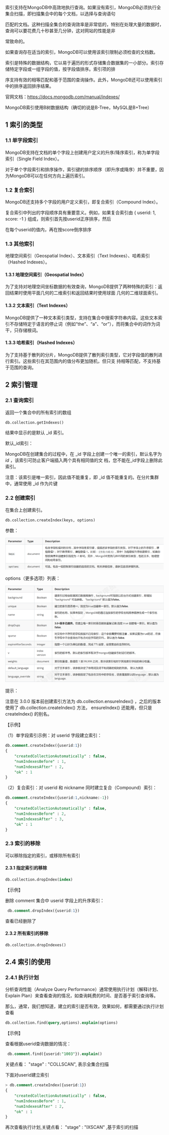 索引支持在MongoDB中高效地执行查询。如果没有索引，MongoDB必须执行全集合扫描，即扫描集合中的每个文档，以选择与查询语句 

匹配的文档。这种扫描全集合的查询效率是非常低的，特别在处理大量的数据时，查询可以要花费几十秒甚至几分钟，这对网站的性能是非 

常致命的。 

如果查询存在适当的索引，MongoDB可以使用该索引限制必须检查的文档数。 

索引是特殊的数据结构，它以易于遍历的形式存储集合数据集的一小部分。索引存储特定字段或一组字段的值，按字段值排序。索引项的排 

序支持有效的相等匹配和基于范围的查询操作。此外，MongoDB还可以使用索引中的排序返回排序结果。 

官网文档：https://docs.mongodb.com/manual/indexes/ 

MongoDB索引使用B树数据结构（确切的说是B-Tree，MySQL是B+Tree）

## 1 索引的类型

### 1.1 单字段索引

MongoDB支持在文档的单个字段上创建用户定义的升序/降序索引，称为单字段索引（Single Field Index）。 

对于单个字段索引和排序操作，索引键的排序顺序（即升序或降序）并不重要，因为MongoDB可以在任何方向上遍历索引。 

### 1.2 复合索引

MongoDB还支持多个字段的用户定义索引，即复合索引（Compound Index）。 

复合索引中列出的字段顺序具有重要意义。例如，如果复合索引由 { userid: 1, score: -1 } 组成，则索引首先按userid正序排序，然后 

在每个userid的值内，再在按score倒序排序

### 1.3 其他索引

地理空间索引（Geospatial Index）、文本索引（Text Indexes）、哈希索引（Hashed Indexes）。 

#### 1.3.1 地理空间索引（Geospatial Index） 

为了支持对地理空间坐标数据的有效查询，MongoDB提供了两种特殊的索引：返回结果时使用平面几何的二维索引和返回结果时使用球面 几何的二维球面索引。 

#### 1.3.2 文本索引（Text Indexes） 

MongoDB提供了一种文本索引类型，支持在集合中搜索字符串内容。这些文本索引不存储特定于语言的停止词（例如“the”、“a”、“or”），而将集合中的词作为词干，只存储根词。 

#### 1.3.3 哈希索引（Hashed Indexes） 

为了支持基于散列的分片，MongoDB提供了散列索引类型，它对字段值的散列进行索引。这些索引在其范围内的值分布更加随机，但只支 持相等匹配，不支持基于范围的查询。

## 2 索引管理

### 2.1  查询索引

返回一个集合中的所有索引的数组

~~~sql
db.collection.getIndexes()
~~~

结果中显示的是默认 _id 索引。 

默认_id索引： 

MongoDB在创建集合的过程中，在 _id 字段上创建一个唯一的索引，默认名字为 _id_ ，该索引可防止客户端插入两个具有相同值的文 档，您不能在_id字段上删除此索引。 

注意：该索引是唯一索引，因此值不能重复，即 _id 值不能重复的。在分片集群中，通常使用 _id 作为片键

### 2.2 创建索引

在集合上创建索引。

~~~sql
db.collection.createIndex(keys, options)
~~~

参数： 

![image](images/index-canshu.jpg)

options（更多选项）列表：

![image](images/options.jpg)

提示： 

注意在 3.0.0 版本前创建索引方法为 db.collection.ensureIndex() ，之后的版本使用了 db.collection.createIndex() 方法， ensureIndex() 还能用，但只是 createIndex() 的别名。

【示例】

（1）单字段索引示例：对 userid 字段建立索引：

~~~sql
db.comment.createIndex({userid:1}) 
{ 
	"createdCollectionAutomatically" : false, 
	"numIndexesBefore" : 1, 
	"numIndexesAfter" : 2, 
	"ok" : 1 
}
~~~

（2）复合索引：对 userid 和 nickname 同时建立复合（Compound）索引： 

~~~sql
db.comment.createIndex({userid:1,nickname:-1}) 
{ 
	"createdCollectionAutomatically" : false, 
	"numIndexesBefore" : 2, 
	"numIndexesAfter" : 3, 
	"ok" : 1 
}
~~~

### 2.3 索引的移除

可以移除指定的索引，或移除所有索引 

#### 2.3.1 指定索引的移除

~~~sql
db.collection.dropIndex(index)
~~~

【示例】 

删除 comment 集合中 userid 字段上的升序索引： 

~~~sql
 db.comment.dropIndex({userid:1})
~~~

查看已经删除了

#### 2.3.2 所有索引的移除 

~~~sql
db.collection.dropIndexes()
~~~

## 2.4 索引的使用

### 2.4.1 执行计划

分析查询性能（Analyze Query Performance）通常使用执行计划（解释计划、Explain Plan）来查看查询的情况，如查询耗费的时间、是否基于索引查询等。 

那么，通常，我们想知道，建立的索引是否有效，效果如何，都需要通过执行计划查看

~~~sql
db.collection.find(query,options).explain(options)
~~~

【示例】 

查看根据userid查询数据的情况：

~~~sql
 db.comment.find({userid:"1003"}).explain()
~~~

关键点看： "stage" : "COLLSCAN", 表示全集合扫描 

下面对userid建立索引

~~~sql
> db.comment.createIndex({userid:1}) 
{ 
	"createdCollectionAutomatically" : false, 
	"numIndexesBefore" : 1, 
	"numIndexesAfter" : 2, 
	"ok" : 1 
}
~~~

再次查看执行计划,关键点看： "stage" : "IXSCAN" ,基于索引的扫描 